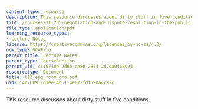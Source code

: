 ```yaml
---
content_type: resource
description: This resource discusses about dirty stuff in five conditions.
file: /courses/11-255-negotiation-and-dispute-resolution-in-the-public-sector-spring-2005/14c76b91d1ee4c514e67fdf590acc97c_l13_epg_room_gro.pdf
file_type: application/pdf
learning_resource_types:
- Lecture Notes
license: https://creativecommons.org/licenses/by-nc-sa/4.0/
ocw_type: OCWFile
parent_title: Lecture Notes
parent_type: CourseSection
parent_uid: c510740e-2d6e-ce80-2834-2d7da0468924
resourcetype: Document
title: l13_epg_room_gro.pdf
uid: 14c76b91-d1ee-4c51-4e67-fdf590acc97c
---
```

This resource discusses about dirty stuff in five conditions.